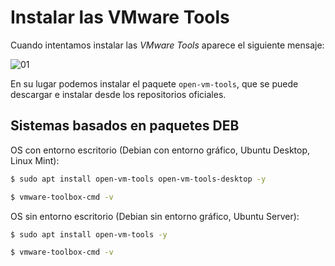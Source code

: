 # Instalar las VMware Tools

Cuando intentamos instalar las _VMware Tools_ aparece el siguiente mensaje:

![][01]


En su lugar podemos instalar el paquete `open-vm-tools`, que se puede descargar e instalar desde los repositorios oficiales.

## Sistemas basados en paquetes DEB

OS con entorno escritorio (Debian con entorno gráfico, Ubuntu Desktop, Linux Mint):

```bash
$ sudo apt install open-vm-tools open-vm-tools-desktop -y

$ vmware-toolbox-cmd -v
```

OS sin entorno escritorio (Debian sin entorno gráfico, Ubuntu Server):

```bash
$ sudo apt install open-vm-tools -y

$ vmware-toolbox-cmd -v
```

[01]: ../img/vmware-tools-install/01.png "01"
